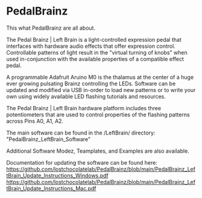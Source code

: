 # PedalBrainz

This what PedalBrainz are all about. 

The Pedal Brainz | Left Brain is a light-controlled expression pedal that interfaces with hardware audio effects that offer expression control.
Controllable patterns of light result in the "virtual turning of knobs" when used in-conjunction with the available properties of a compatible effect pedal.

A programmable Adafruit Aruino M0 is the thalamus at the center of a huge ever growing pulsating Brainz controlling the LEDs.
Software can be updated and modified via USB in-order to load new patterns or to write your own using widely available LED flashing tutorials and resources.

The Pedal Brainz | Left Brain hardware platform includes three potentiometers that are used to control properties of the flashing patterns across Pins A0, A1, A2.

The main software can be found in the /LeftBrain/ directory: "PedalBrainz_LeftBrain_Software"

Additional Software Modez, Teamplates, and Examples are also available.

Documentation for updating the software can be found here:
https://github.com/lostchocolatelab/PedalBrainz/blob/main/PedalBrainz_LeftBrain_Update_Instructions_Windows.pdf
https://github.com/lostchocolatelab/PedalBrainz/blob/main/PedalBrainz_LeftBrain_Update_Instructions_Mac.pdf
